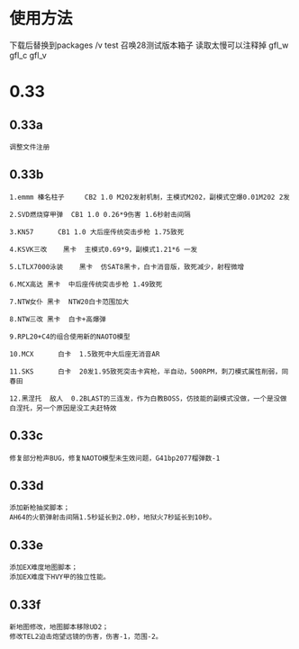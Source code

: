 # 使用方法
下载后替换到packages /v test 召唤28测试版本箱子 读取太慢可以注释掉 gfl_w gfl_c gfl_v

# 0.33

## 0.33a
	调整文件注册

## 0.33b
	1.emmm 榛名柱子  	CB2 1.0	M202发射机制，主模式M202，副模式空爆0.01M202 2发

	2.SVD燃烧穿甲弹 	CB1 1.0	0.26*9伤害 1.6秒射击间隔

	3.KN57 		CB1 1.0	大后座传统突击步枪 1.75致死

	4.KSVK三改	黑卡	主模式0.69*9，副模式1.21*6 一发

	5.LTLX7000泳装	黑卡	仿SAT8黑卡，白卡消音版，致死减少，射程微增

	6.MCX高达	黑卡	中后座传统突击步枪 1.49致死 

	7.NTW女仆	黑卡 	NTW20白卡范围加大

	8.NTW三改	黑卡	白卡+高爆弹

	9.RPL20+C4的组合使用新的NAOTO模型

	10.MCX		白卡	1.5致死中大后座无消音AR

	11.SKS		白卡	20发1.95致死突击卡宾枪，半自动，500RPM，刺刀模式属性削弱，同春田

	12.黑涅托	敌人	0.2BLAST的三连发，作为白教BOSS，仿技能的副模式没做，一个是没做白涅托，另一个原因是没工夫赶特效

## 0.33c
	修复部分枪声BUG，修复NAOTO模型未生效问题，G41bp2077榴弹数-1

## 0.33d
	添加新枪抽奖脚本；
	AH64的火箭弹射击间隔1.5秒延长到2.0秒，地狱火7秒延长到10秒。

## 0.33e
	添加EX难度地图脚本；
	添加EX难度下HVY甲的独立性能。

## 0.33f
	新地图修改，地图脚本移除UD2；
	修改TEL2迫击炮望远镜的伤害，伤害-1，范围-2。

